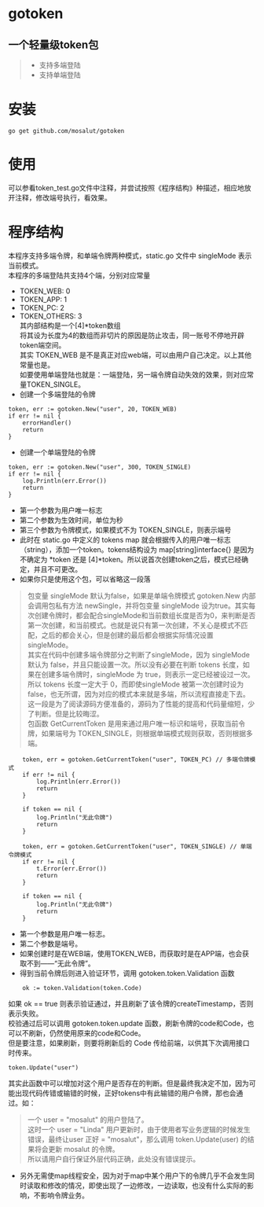 gotoken  
=
一个轻量级token包
-
> * 支持多端登陆
> * 支持单端登陆

# 安装
```
go get github.com/mosalut/gotoken
```

# 使用
可以参看token_test.go文件中注释，并尝试按照《程序结构》种描述，相应地放开注释，修改端号执行，看效果。  

# 程序结构
本程序支持多端令牌，和单端令牌两种模式，static.go 文件中 singleMode 表示当前模式。  
本程序的多端登陆共支持4个端，分别对应常量  
* TOKEN_WEB: 0  
* TOKEN_APP: 1  
* TOKEN_PC: 2  
* TOKEN_OTHERS: 3  
其内部结构是一个[4]\*token数组  
将其设为长度为4的数组而非切片的原因是防止攻击，同一账号不停地开辟token端空间。  
其实 TOKEN_WEB 是不是真正对应web端，可以由用户自己决定。以上其他常量也是。  
如要使用单端登陆也就是：一端登陆，另一端令牌自动失效的效果，则对应常量TOKEN_SINGLE。  
* 创建一个多端登陆的令牌
```
token, err := gotoken.New("user", 20, TOKEN_WEB)
if err != nil {
	errorHandler()
	return
}
```
* 创建一个单端登陆的令牌
```
token, err := gotoken.New("user", 300, TOKEN_SINGLE)
if err != nil {
	log.Println(err.Error())
	return
}
```
* 第一个参数为用户唯一标志  
* 第二个参数为生效时间，单位为秒  
* 第三个参数为令牌模式，如果模式不为 TOKEN_SINGLE，则表示端号  
* 此时在 static.go 中定义的 tokens map 就会根据传入的用户唯一标志（string），添加一个token。tokens结构设为 map[string]interface{} 是因为不确定为 \*token 还是 [4]\*token。所以说首次创建token之后，模式已经确定，并且不可更改。
* 如果你只是使用这个包，可以省略这一段落
> 包变量 singleMode 默认为false，如果是单端令牌模式 gotoken.New 内部会调用包私有方法 newSingle，并将包变量 singleMode 设为true。其实每次创建令牌时，都会配合singleMode和当前数组长度是否为0，来判断是否第一次创建，和当前模式。也就是说只有第一次创建，不关心是模式不匹配，之后的都会关心，但是创建的最后都会根据实际情况设置singleMode。  
> 其实在代码中创建多端令牌部分之判断了singleMode，因为 singleMode 默认为 false，并且只能设置一次。所以没有必要在判断 tokens 长度，如果在创建多端令牌时，singleMode 为 true，则表示一定已经被设过一次。所以 tokens 长度一定大于 0，而即使singleMode 被第一次创建时设为 false，也无所谓，因为对应的模式本来就是多端，所以流程直接走下去。这一段是为了阅读源码方便准备的，源码为了性能的提高和代码量缩短，少了判断。但是比较晦涩。  
包函数 GetCurrentToken 是用来通过用户唯一标识和端号，获取当前令牌，如果端号为 TOKEN_SINGLE，则根据单端模式规则获取，否则根据多端。
```
	token, err = gotoken.GetCurrentToken("user", TOKEN_PC) // 多端令牌模式
	if err != nil {
		log.Println(err.Error())
		return
	}

	if token == nil {
		log.Println("无此令牌")
		return
	}
```
```
	token, err = gotoken.GetCurrentToken("user", TOKEN_SINGLE) // 单端令牌模式
	if err != nil {
		t.Error(err.Error())
		return
	}

	if token == nil {
		log.Println("无此令牌")
		return
	}
```
* 第一个参数是用户唯一标志。  
* 第二个参数是端号。  
* 如果创建时是在WEB端，使用TOKEN_WEB，而获取时是在APP端，也会获取不到——“无此令牌”。  
* 得到当前令牌后则进入验证环节，调用 gotoken.token.Validation 函数  
```
	ok := token.Validation(token.Code)
```
如果 ok == true 则表示验证通过，并且刷新了该令牌的createTimestamp，否则表示失败。  
校验通过后可以调用 gotoken.token.update 函数，刷新令牌的code和Code，也可以不刷新，仍然使用原来的code和Code。  
但是要注意，如果刷新，则要将刷新后的 Code 传给前端，以供其下次调用接口时传来。  
```
token.Update("user")
```
其实此函数中可以增加对这个用户是否存在的判断。但是最终我决定不加，因为可能出现代码传错或输错的时候，正好tokens中有此输错的用户令牌，那也会通过。如：
> 一个 user = "mosalut" 的用户登陆了。  
> 这时一个 user = "Linda" 用户更新时，由于使用者写业务逻辑的时候发生错误，最终让user 正好 = "mosalut"，那么调用 token.Update(user) 的结果将会更新 mosalut 的令牌。  
> 所以请用户自行保证外层代码正确，此处没有错误提示。  


* 另外无需使map线程安全，因为对于map中某个用户下的令牌几乎不会发生同时读取和修改的情况，即使出现了一边修改，一边读取，也没有什么实际的影响，不影响令牌业务。
